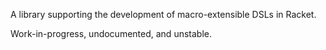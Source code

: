 A library supporting the development of macro-extensible DSLs in Racket.

Work-in-progress, undocumented, and unstable.
